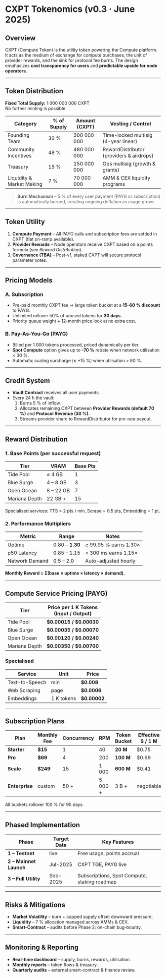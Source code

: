 <!-- cxpt-tokenomics.md -->

# CXPT Tokenomics (v0.3 · June 2025)

## Overview
CXPT (Cxmpute Token) is the utility token powering the Cxmpute platform. It acts as the medium of exchange for compute purchases, the unit of provider rewards, and the sink for protocol fee burns. The design emphasizes **cost transparency for users** and **predictable upside for node operators**.

---

## Token Distribution
**Fixed Total Supply:** 1 000 000 000 CXPT  
No further minting is possible.

| Category | % of Supply | Amount (CXPT) | Vesting / Control |
|----------|-------------|---------------|-------------------|
| Founding Team | 30 % | 300 000 000 | Time-locked multisig (4-year linear) |
| Community Incentives | 48 % | 480 000 000 | RewardDistributor (providers & airdrops) |
| Treasury | 15 % | 150 000 000 | Ops multisig (growth & grants) |
| Liquidity & Market Making | 7 % | 70 000 000 | AMM & CEX liquidity programs |

> **Burn Mechanism** – 5 % of every user payment (PAYG or subscription) is automatically burned, creating ongoing deflation as usage grows.

---

## Token Utility
1. **Compute Payment** – All PAYG calls and subscription fees are settled in CXPT (fiat on-ramp available).  
2. **Provider Rewards** – Node operators receive CXPT based on a points formula (see *Reward Distribution*).  
3. **Governance (TBA)** – Post-v1, staked CXPT will secure protocol parameter votes.

---

## Pricing Models
### A. Subscription
* Pre-paid monthly CXPT fee → large token bucket at a **15–60 % discount** to PAYG.
* Unlimited rollover 50% of unused tokens for **30 days**.
* Priority queue weight + 12-month price lock at no extra cost.

### B. Pay-As-You-Go (PAYG)
* Billed per 1 000 tokens processed, priced dynamically per tier.
* **Spot Compute** option gives up to **-70 %** rebate when network utilisation < 30 %.  
* Automatic scaling surcharge (≤ +15 %) when utilisation > 90 %.

---

## Credit System
* **Vault Contract** receives all user payments.  
* Every 24 h the vault:
  1. Burns 5 % of inflow.  
  2. Allocates remaining CXPT between **Provider Rewards (default 70 %)** and **Protocol Revenue (30 %)**.  
  3. Streams provider share to RewardDistributor for pro-rata payout.

---

## Reward Distribution
### 1. Base Points (per successful request)

| Tier | VRAM | Base Pts |
|------|------|----------|
| Tide Pool | ≤ 4 GB | 1 |
| Blue Surge | 4 – 8 GB | 3 |
| Open Ocean | 8 – 22 GB | 7 |
| Mariana Depth | 22 GB + | 15 |

Specialised services: TTS = 2 pts / min, Scrape = 0.5 pts, Embedding = 1 pt.

### 2. Performance Multipliers

| Metric | Range | Notes |
|--------|-------|-------|
| Uptime | 0.80 – **1.30** | ≥ 99.95 % earns 1.30× |
| p50 Latency | 0.85 – 1.15 | < 300 ms earns 1.15× |
| Network Demand | 0.5 – 2.0 | Auto-adjusted hourly |

**Monthly Reward = Σ(base × uptime × latency × demand).**

---

## Compute Service Pricing (PAYG)

| Tier | **Price per 1 K Tokens**<br>(Input / Output) |
|------|---------------------------------------------|
| Tide Pool | **$0.00015 / $0.00030** |
| Blue Surge | **$0.00035 / $0.00070** |
| Open Ocean | **$0.00120 / $0.00240** |
| Mariana Depth | **$0.00350 / $0.00700** |

### Specialised

| Service | Unit | Price |
|---------|------|-------|
| Text-to-Speech | min | **$0.008** |
| Web Scraping | page | **$0.0006** |
| Embeddings | 1 K tokens | **$0.00002** |

---

## Subscription Plans

| Plan | Monthly Fee | Concurrency | RPM | Token Bucket | Effective $ / 1 M |
|------|-------------|-------------|-----|--------------|--------------------|
| **Starter** | **$15** | 1 | 40 | **20 M** | $0.75 |
| **Pro** | **$69** | 4 | 200 | **100 M** | $0.69 |
| **Scale** | **$249** | 15 | 1 000 | **600 M** | $0.41 |
| **Enterprise** | custom | 50 + | 5 000 + | 3 B + | negotiable |

All buckets rollover 100 % for 90 days.

---

## Phased Implementation
| Phase | Target Date | Key Features |
|-------|-------------|--------------|
| **1 – Testnet** | live | Free usage, points accrual |
| **2 – Mainnet Launch** | Jul-2025 | CXPT TGE, PAYG live |
| **3 – Full Utility** | Sep-2025 | Subscriptions, Spot Compute, staking roadmap |

---

## Risks & Mitigations
* **Market Volatility** – burn + capped supply offset downward pressure.  
* **Liquidity** – 7 % allocation managed across AMMs & CEX.  
* **Smart-Contract** – audits before Phase 2; on-chain bug-bounty.  

---

## Monitoring & Reporting
* **Real-time dashboard** – supply, burns, rewards, utilisation.  
* **Monthly reports** – token flows & treasury.  
* **Quarterly audits** – external smart-contract & finance review.
